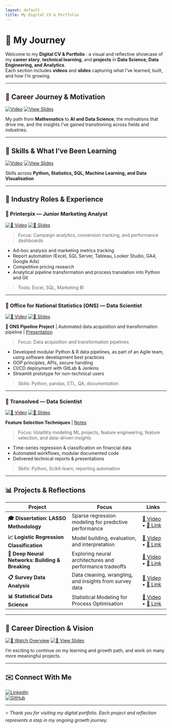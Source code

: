 ```yaml
---
layout: default
title: My Digital CV & Portfolio
---
```


# 🌟 My Journey 

Welcome to my **Digital CV & Portfolio** : a visual and reflective showcase of my **career story**, **technical learning**, and **projects** in **Data Science, Data Engineering, and Analytics**.  
Each section includes **videos** and **slides** capturing what I’ve learned, built, and how I’m growing.

---

## 🎯 Career Journey & Motivation

[![Video](https://img.shields.io/badge/🎥%20Watch%20Video-red?style=for-the-badge)](https://drive.google.com/file/d/1a40kLPecXDvecsm_ZgvrShjM_wqB4EjQ/view?usp=drive_link)
[![View Slides](https://img.shields.io/badge/📑%20View%20Slides-blue?style=for-the-badge)](https://github.com/stuti222/Stuti/blob/main/Folder/Career_Journey.pdf)

My path from **Mathematics** to **AI and Data Science**, the motivations that drive me, and the insights I’ve gained transitioning across fields and industries.
<br>

---

## 🧠 Skills & What I’ve Been Learning

[![Video](https://img.shields.io/badge/🎥%20Watch%20Video-red?style=for-the-badge)](#)
[![View Slides](https://img.shields.io/badge/📑%20View%20Slides-blue?style=for-the-badge)](https://github.com/stuti222/Stuti/blob/main/Folder/Skills_and_What_I_ve_Been_Learning.pdf)

Skills across **Python, Statistics, SQL, Machine Learning, and Data Visualisation**

---

## 💼 Industry Roles & Experience

### 🔹 Printerpix — Junior Marketing Analyst  
[![🎥 Video](https://img.shields.io/badge/🎥%20Video-red?style=flat-square)](#)
[![📑 Slides](https://img.shields.io/badge/📑%20Slides-blue?style=flat-square)](https://github.com/stuti222/Stuti/blob/main/Folder/Printerpix_experience_presentation.pdf)

> Focus: Campaign analytics, conversion tracking, and performance dashboards
- Ad-hoc analysis and marketing metrics tracking 
- Report automation (Excel, SQL Server, Tableau, Looker Studio, GA4, Google Ads)
- Competitive pricing research 
- Analytical pipeline transformation and process translation into Python and Git
> Tools: Excel, SQL, Marketing BI  

---

### 🔹 Office for National Statistics (ONS) — Data Scientist  
[![🎥 Video](https://img.shields.io/badge/🎥%20Video-red?style=flat-square)](#)
[![📑 Slides](https://img.shields.io/badge/📑%20Slides-blue?style=flat-square)](https://github.com/stuti222/Stuti/blob/main/Folder/ONS_experience_presentation.pdf)

**🔄 ONS Pipeline Project** | Automated data acquisition and transformation pipeline | [Presentation](https://github.com/stuti222/Stuti/blob/main/Folder/data_acquisition_and_transformation_project_presentation.pdf) 

> Focus: Data acquisition and transformation pipelines
- Developed modular Python & R data pipelines, as part of an Agile team, using software development best practices
- OOP principles, APIs, secure handling
- CI/CD deployment with GitLab & Jenkins
- Streamlit prototype for non-technical users 
> Skills: Python, pandas, ETL, QA, documentation

---

### 🔹 Transolved — Data Scientist  
[![🎥 Video](https://img.shields.io/badge/🎥%20Video-red?style=flat-square)](#)
[![📑 Slides](https://img.shields.io/badge/📑%20Slides-blue?style=flat-square)](https://github.com/stuti222/Stuti/blob/main/Folder/Transolved_experience_presentation.pdf)

**Feature Selection Techniques** | [Notes](https://github.com/stuti222/Stuti/blob/main/Folder/Feature_selection.pdf) 

> Focus: Volatility modeling ML projects, feature engineering, feature selection, and data-driven insights 
- Time-series regression & classification on financial data
- Automated workflows, modular documented code
- Delivered technical reports & presentations
> Skills: Python, Scikit-learn, reporting automation  

---

## 📊 Projects & Reflections

| Project | Focus | Links |
|----------|--------|-------|
| **🎓 Dissertation: LASSO Methodology** | Sparse regression modeling for predictive performance | [🎥 Video](#) • [📑 Link](https://github.com/stuti222/LASSO_methodology) |
| **📈 Logistic Regression Classification** | Model building, evaluation, and interpretation | [🎥 Video](#) • [📑 Link](https://github.com/stuti222/Classification_using_logistic_regression) |
| **🤖 Deep Neural Networks: Building & Breaking** | Exploring neural architectures and performance tradeoffs | [🎥 Video](#) • [📑 Link](https://github.com/stuti222/Classification_with_deep_neural_networks_and_breaking_the_deep_neural_networks) |
| **📋 Survey Data Analysis** | Data cleaning, wrangling, and insights from survey data | [🎥 Video](#) • [📑 Link](https://github.com/stuti222/Survey-Data-Analysis) |
| **📊 Statistical Data Science** | Statistical Modeling for Process Optimisation | [🎥 Video](#) • [📑 Link](https://github.com/stuti222/Statistical-Analysis-and-Optimisation) | 

---

## 🚀 Career Direction & Vision

[![🎥 Watch Overview](https://img.shields.io/badge/🎥%20Watch%20Overview-red?style=for-the-badge)](#)
[![📑 View Slides](https://img.shields.io/badge/📑%20View%20Slides-blue?style=for-the-badge)](https://github.com/stuti222/Stuti/blob/main/Folder/Career_Direction_and_Vision.pdf)

I’m exciting to continue on my learning and growth path, and work on many more meaningful projects.  

---

## ✉️ Connect With Me

[![LinkedIn](https://img.shields.io/badge/LinkedIn-Connect-blue?logo=linkedin&style=for-the-badge)](https://www.linkedin.com/in/stuti-m-57115a135/)  
[![GitHub](https://img.shields.io/badge/GitHub-View%20Profile-black?logo=github&style=for-the-badge)](https://github.com/stuti222)  

---

⭐ *Thank you for visiting my digital portfolio. Each project and reflection represents a step in my ongoing growth journey.*

